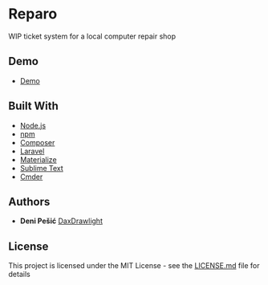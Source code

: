 # Reparo

WIP ticket system for a local computer repair shop

## Demo

* [Demo](http://reparo.computer-centar.com/)

## Built With

* [Node.js](https://nodejs.org/en/)
* [npm](https://www.npmjs.com/)
* [Composer](https://getcomposer.org/)
* [Laravel](https://laravel.com/)
* [Materialize](http://materializecss.com/)
* [Sublime Text](https://www.sublimetext.com/)
* [Cmder](http://cmder.net/)

## Authors

* **Deni Pešić** [DaxDrawlight](https://github.com/daxdrawlight)

## License

This project is licensed under the MIT License - see the [LICENSE.md](LICENSE.md) file for details

